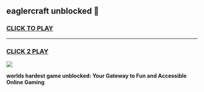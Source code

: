 
## eaglercraft unblocked 👋
<h3>
<a href="https://premium.freeplayer.one?title=eaglercraft_unblocked&ref=13F">CLICK TO PLAY</a></h3>
<hr>

<h3>
<a href="https://premium.freeplayer.one?title=eaglercraft_unblocked&ref=13F">CLICK 2 PLAY</a>
  
</h3>

<a href="https://premium.freeplayer.one?title=eaglercraft_unblocked&ref=12F/"><img src="https://clearcache.store/games.png"></a>


**worlds hardest game unblocked: Your Gateway to Fun and Accessible Online Gaming**
